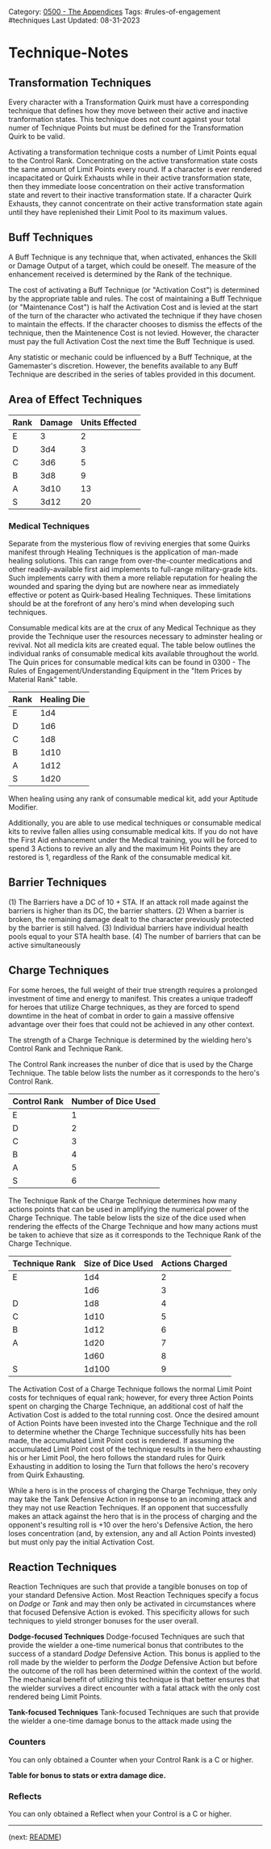 Category: [0500 - The Appendices](0500%20-%20The%20Appendices.md)
Tags: #rules-of-engagement #techniques
Last Updated: 08-31-2023

# Technique-Notes

## Transformation Techniques

Every character with a Transformation Quirk must have a corresponding technique that defines how they move between their active and inactive tranformation states. This technique does not count against your total numer of Technique Points but must be defined for the Transformation Quirk to be valid.

Activating a transformation technique costs a number of Limit Points equal to the Control Rank. Concentrating on the active transformation state costs the same amount of Limit Points every round. If a character is ever rendered incapacitated or Quirk Exhausts while in their active transformation state, then they immediate loose concentration on their active transformation state and revert to their inactive transformation state. If a character Quirk Exhausts, they cannot concentrate on their active transformation state again until they have replenished their Limit Pool to its maximum values.

## Buff Techniques

A Buff Technique is any technique that, when activated, enhances the Skill or Damage Output of a target, which could be oneself. The measure of the enhancement received is determined by the Rank of the technique.

The cost of activating a Buff Technique (or "Activation Cost") is determined by the appropriate table and rules. The cost of maintaining a Buff Technique (or "Maintenance Cost") is half the Activation Cost and is levied at the start of the turn of the character who activated the technique if they have chosen to maintain the effects. If the character chooses to dismiss the effects of the technique, then the Maintenence Cost is not levied. However, the character must pay the full Activation Cost the next time the Buff Technique is used.

Any statistic or mechanic could be influenced by a Buff Technique, at the Gamemaster's discretion. However, the benefits available to any Buff Technique are described in the series of tables provided in this document.



## Area of Effect Techniques

| Rank | Damage | Units Effected |
|------|--------|----------------|
| E    | 3      | 2              |
| D    | 3d4    | 3              |
| C    | 3d6    | 5              |
| B    | 3d8    | 9              |
| A    | 3d10   | 13             |
| S    | 3d12   | 20             |

### Medical Techniques

Separate from the mysterious flow of reviving energies that some Quirks manifest through Healing Techniques is the application of man-made healing solutions. This can range from over-the-counter medications and other readily-available first aid implements to full-range military-grade kits. Such implements carry with them a more reliable reputation for healing the wounded and sparing the dying but are nowhere near as immediately effective or potent as Quirk-based Healing Techniques. These limitations should be at the forefront of any hero's mind when developing such techniques.

Consumable medical kits are at the crux of any Medical Technique as they provide the Technique user the resources necessary to adminster healing or revival. Not all medicla kits are created equal. The table below outlines the individual ranks of consumable medical kits available throughout the world. The Quin prices for consumable medical kits can be found in 0300 - The Rules of Engagement/Understanding Equipment in the "Item Prices by Material Rank" table.

| Rank | Healing Die |
|------|-------------|
| E    | 1d4         |
| D    | 1d6         |
| C    | 1d8         |
| B    | 1d10        |
| A    | 1d12        |
| S    | 1d20        |

When healing using any rank of consumable medical kit, add your Aptitude Modifier. 

Additionally, you are able to use medical techniques or consumable medical kits to revive fallen allies using consumable medical kits. If you do not have the First Aid enhancement under the Medical training, you will be forced to spend 3 Actions to revive an ally and the maximum Hit Points they are restored is 1, regardless of the Rank of the consumable medical kit.
## Barrier Techniques

(1) The Barriers have a DC of 10 + STA. If an attack roll made against the barriers is higher than its DC, the barrier shatters.
(2) When a barrier is broken, the remaining damage dealt to the character previously protected by the barrier is still halved.
(3) Individual barriers have individual health pools equal to your STA health base.
(4) The number of barriers that can be active simultaneously

## Charge Techniques

For some heroes, the full weight of their true strength requires a prolonged investment of time and energy to manifest. This creates a unique tradeoff for heroes that utilize Charge techniques, as they are forced to spend downtime in the heat of combat in order to gain a massive offensive advantage over their foes that could not be achieved in any other context.

The strength of a Charge Technique is determined by the wielding hero's Control Rank and Technique Rank.

The Control Rank increases the nunber of dice that is used by the Charge Technique. The table below lists the number as it corresponds to the hero's Control Rank.

| Control Rank | Number of Dice Used |
|--------------|---------------------|
| E            | 1                   |
| D            | 2                   |
| C            | 3                   |
| B            | 4                   |
| A            | 5                   |
| S            | 6                   |

The Technique Rank of the Charge Technique determines how many actions points that can be used in amplifying the numerical power of the Charge Technique. The table below lists the size of the dice used when rendering the effects of the Charge Technique and how many actions must be taken to achieve that size as it corresponds to the Technique Rank of the Charge Technique.

| Technique Rank | Size of Dice Used | Actions Charged |
|----------------|-------------------|-----------------|
| E              | 1d4               | 2               |
|                | 1d6               | 3               |
| D              | 1d8               | 4               |
| C              | 1d10              | 5               |
| B              | 1d12              | 6               |
| A              | 1d20              | 7               |
|                | 1d60              | 8               |
| S              | 1d100             | 9               |

The Activation Cost of a Charge Technique follows the normal Limit Point costs for techniques of equal rank; however, for every three Action Points spent on charging the Charge Technique, an additional cost of half the Activation Cost is added to the total running cost. Once the desired amount of Action Points have been invested into the Charge Technique and the roll to determine whether the Charge Technique successfully hits has been made, the accumulated Limit Point cost is rendered. If assuming the accumulated Limit Point cost of the technique results in the hero exhausting his or her Limit Pool, the hero follows the standard rules for Quirk Exhausting in addition to losing the Turn that follows the hero's recovery from Quirk Exhausting.

While a hero is in the process of charging the Charge Technique, they only may take the Tank Defensive Action in response to an incoming attack and they may not use Reaction Techniques. If an opponent that successfully makes an attack against the hero that is in the process of charging and the opponent's resulting roll is +10 over the hero's Defensive Action, the hero loses concentration (and, by extension, any and all Action Points invested) but must only pay the initial Activation Cost.
## Reaction Techniques

Reaction Techniques are such that provide a tangible bonuses on top of your standard Defensive Action. Most Reaction Techniques specify a focus on _Dodge_ or _Tank_ and may then only be activated in circumstances where that focused Defensive Action is evoked. This specificity allows for such techniques to yield stronger bonuses for the user overall.

**Dodge-focused Techniques**
Dodge-focused Techniques are such that provide the wielder a one-time numerical bonus that contributes to the success of a standard _Dodge_ Defensive Action. This bonus is applied to the roll made by the wielder to perform the _Dodge_ Defensive Action but before the outcome of the roll has been determined within the context of the world. The mechanical benefit of utilizing this technique is that better ensures that the wielder survives a direct encounter with a fatal attack with the only cost rendered being Limit Points.

**Tank-focused Techniques**
Tank-focused Techniques are such that provide the wielder a one-time damage bonus to the attack made using the 

### Counters
You can only obtained a Counter when your Control Rank is a C or higher. 

**Table for bonus to stats or extra damage dice.**



### Reflects
You can only obtained a Reflect when your Control is a C or higher.

****

(next: [README](../README.md))
